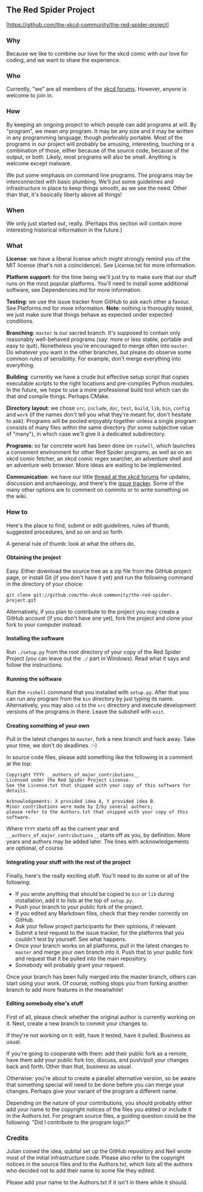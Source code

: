 The Red Spider Project
----------------------

[https://github.com/the-xkcd-community/the-red-spider-project]


### Why ###

Because we like to combine our love for the xkcd comic with our love
for coding, and we want to share the experience.


### Who ###

Currently, "we" are all members of the [xkcd
forums](http://forums.xkcd.com). However, anyone is welcome to join
in.


### How ###

By keeping an ongoing project to which people can add programs at
will. By "program", we mean *any* program. It may be any size and it
may be written in any programming language, though preferably
portable. Most of the programs in our project will probably be
amusing, interesting, touching or a combination of those, either
because of the source code, because of the output, or both. Likely,
most programs will also be small. Anything is welcome except malware.

We put some emphasis on command line programs. The programs may be
interconnected with basic plumbing. We'll put some guidelines and
infrastructure in place to keep things smooth, as we see the need.
Other than that, it's basically liberty above all things!


### When ###

We only just started out, really. (Perhaps this section will contain
more interesting historical information in the future.)


### What ###

__License__: we have a liberal license which might strongly remind you
of the MIT license (that's not a coincidence). See License.txt for
more information.

__Platform support__: for the time being we'll just try to make sure
that our stuff runs on the most popular platforms. You'll need to
install some additional software, see Dependencies.md for more
information.

__Testing__: we use the issue tracker from GitHub to ask each other a
favour. See Platforms.md for more information.
**Note**: nothing is thoroughly tested, we just make sure that things
behave as expected under expected conditions.

__Branching__: `master` is our sacred branch. It's supposed to contain
only reasonably well-behaved programs (say: more or less stable,
portable and easy to quit). Nonetheless you're encouraged to merge
often into `master`. Do whatever you want in the other branches, but
please do observe some common rules of sensibility. For example, don't
merge everything into everything.

__Building__: currently we have a crude but effective setup script
that copies executable scripts to the right locations and pre-compiles
Python modules. In the future, we hope to use a more professional
build tool which can do that *and* compile things. Perhaps CMake.

__Directory layout__: we chose `src`, `include`, `doc`, `test`,
`build`, `lib`, `bin`, `config` and `work` (if the names don't tell
you what they're meant for, don't hesitate to ask). Programs will be
pooled enjoyably together unless a single program consists of many
files within the same directory (for some subjective value of "many"),
in which case we'll give it a dedicated subdirectory.

__Programs__: so far concrete work has been done on `rsshell`, which
launches a convenient environment for other Red Spider programs, as
well as on an xkcd comic fetcher, an xkcd comic regex searcher, an
adventure shell and an adventure web browser. More ideas are waiting
to be implemented.

__Communication__: we have our little [thread at the xkcd
forums](http://forums.xkcd.com/viewtopic.php?f=11&t=81969) for
updates, discussion and archaeology, and there's the [issue
tracker](https://github.com/the-xkcd-community/the-red-spider-project/issues).
Some of the many other options are to comment on commits or to write
something on the wiki.


### How to ###

Here's the place to find, submit or edit guidelines, rules of thumb,
suggested procedures, and so on and so forth.

A general rule of thumb: look at what the others do.


#### Obtaining the project ####

Easy. Either download the source tree as a zip file from the GitHub
project page, or install Git (if you don't have it yet) and run the
following command in the directory of your choice:

    git clone git://github.com/the-xkcd-community/the-red-spider-project.git

Alternatively, if you plan to contribute to the project you may create
a GitHub account (if you don't have one yet), fork the project and
clone your fork to your computer instead.


#### Installing the software ####

Run `./setup.py` from the root directory of your copy of the Red
Spider Project (you can leave out the `./` part in Windows). Read what
it says and follow the instructions.


#### Running the software ####

Run the `rsshell` command that you installed with `setup.py`. After
that you can run any program from the `bin` directory by just typing
its name. Alternatively, you may also `cd` to the `src` directory and
execute development versions of the programs in there. Leave the
subshell with `exit`.


#### Creating something of your own ####

Pull in the latest changes to `master`, fork a new branch and hack
away. Take your time, we don't do deadlines. :-)

In source code files, please add something like the following in a
comment at the top:

    Copyright YYYY __authors_of_major_contributions__
    Licensed under the Red Spider Project License.
    See the License.txt that shipped with your copy of this software for details.

    Acknowledgements: X provided idea A, Y provided idea B.
    Minor contributions were made by Z/by several authors;
    please refer to the Authors.txt that shipped with your copy of this software.

Where `YYYY` starts off as the current year and
`__authors_of_major_contributions__` starts off as you, by definition.
More years and authors may be added later. The lines with
acknowledgements are optional, of course.


#### Integrating your stuff with the rest of the project ####

Finally, here's the really exciting stuff. You'll need to do some or
all of the following:

 -  If you wrote anything that should be copied to `bin` or `lib`
    during installation, add it to lists at the top of `setup.py`.
 -  Push your branch to your public fork of the project.
 -  If you edited any Markdown files, check that they render correctly
    on GitHub.
 -  Ask your fellow project participants for their opinions, if
    relevant.
 -  Submit a test request to the issue tracker, for the platforms that
    you couldn't test by yourself. See what happens.
 -  Once your branch works on all platforms, pull in the latest
    changes to `master` and merge your own branch into it. Push that
    to your public fork and request that it be pulled into the main
    repository.
 -  Somebody will probably grant your request.

Once your branch has been fully merged into the master branch, others
can start using your work. Of course, nothing stops you from forking
another branch to add more features in the meanwhile!


#### Editing somebody else's stuff ####

First of all, please check whether the original author is currently
working on it. Next, create a new branch to commit your changes to.

If they're not working on it: edit, have it tested, have it pulled.
Business as usual.

If you're going to cooperate with them: add their public fork as a
remote, have them add your public fork too, discuss, and push/pull
your changes back and forth. Other than that, business as usual.

Otherwise: you're about to create a parallel alternative version, so
be aware that something special will need to be done before you can
merge your changes. Perhaps give your variant of the program a
different name.

Depending on the nature of your contributions, you should probably
either add your name to the copyright notices of the files you edited
or include it in the Authors.txt. For program source files, a guiding
question could be the following: "Did I contribute to the program
logic?"


### Credits ###

Julian coined the idea, qubital set up the GitHub repository and Neil
wrote most of the initial infrastructure code. Please also refer to
the copyright notices in the source files and to the Authors.txt,
which lists all the authors who decided not to add their name to some
file they edited.

Please add your name to the Authors.txt if it isn't in there while it
should.

